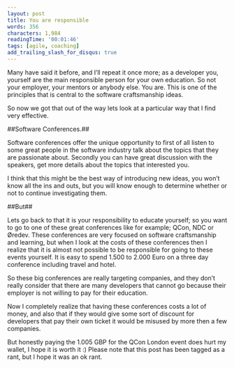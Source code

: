 ```yaml
---
layout: post
title: You are responsible
words: 356
characters: 1,984
readingTime: '00:01:46'
tags: [agile, coaching]
add_trailing_slash_for_disqus: true
---
```

Many have said it before, and I’ll repeat it once more; as a developer you, yourself are the main responsible person for your own education. So not your employer, your mentors or anybody else. You are. This is one of the principles that is central to the software craftsmanship ideas.

So now we got that out of the way lets look at a particular way that I find very effective.

##Software Conferences.##

Software conferences offer the unique opportunity to first of all listen to some great people in the software industry talk about the topics that they are passionate about. Secondly you can have great discussion with the speakers, get more details about the topics that interested you.

I think that this might be the best way of introducing new ideas, you won’t know all the ins and outs, but you will know enough to determine whether or not to continue investigating them.

##But##

Lets go back to that it is your responsibility to educate yourself; so you want to go to one of these great conferences like for example; QCon, NDC or Øredev. These conferences are very focused on software craftsmanship and learning, but when I look at the costs of these conferences then I realize that it is almost not possible to be responsible for going to these events yourself. It is easy to spend 1.500 to 2.000 Euro on a three day conference including travel and hotel.

So these big conferences are really targeting companies, and they don’t really consider that there are many developers that cannot go because their employer is not willing to pay for their education.

Now I completely realize that having these conferences costs a lot of money, and also that if they would give some sort of discount for developers that pay their own ticket it would be misused by more then a few companies.

But honestly paying the 1.005 GBP for the QCon London event does hurt my wallet, I hope it is worth it :) Please note that this post has been tagged as a rant, but I hope it was an ok rant.